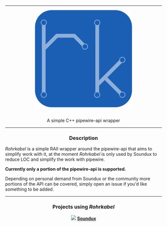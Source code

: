 <hr/>

<div align="center"> 
    <img src="assets/logo.svg" height=312>
</div>

<br/>

<p align="center">
    A simple C++ pipewire-api wrapper
</p>

<hr/>

<div align="center">

### Description

<div align="left">

_Rohrkabel_ is a simple RAII wrapper around the pipewire-api that aims to simplify work with it, at the moment _Rohrkabel_ is only used by Soundux to reduce LOC and simplify the work with pipewire.  

**Currently only a portion of the pipewire-api is supported.**  

Depending on personal demand from Soundux or the community more portions of the API can be covered, simply open an issue if you'd like something to be added.

</div>

<hr/>

### Projects using _Rohrkabel_
<img src="https://avatars.githubusercontent.com/u/74979035?s=200&v=4" width=15/> <b>[Soundux](https://github.com/Soundux)</b>

</div>